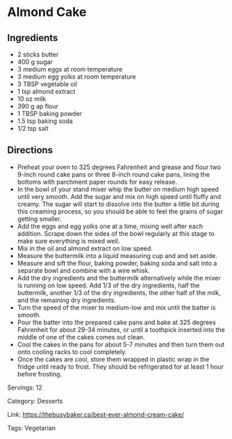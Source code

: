 # Almond Cake

## Ingredients

- 2 sticks butter
- 400 g sugar
- 3 medium eggs at room temperature
- 3 medium egg yolks at room temperature
- 3 TBSP vegetable oil
- 1 tsp almond extract
- 10 oz milk
- 390 g ap flour
- 1 TBSP baking powder
- 1.5 tsp baking soda
- 1/2 tsp salt

## Directions

- Preheat your oven to 325 degrees Fahrenheit and grease and flour two 9-inch round cake pans or three 8-inch round cake pans, lining the bottoms with parchment paper rounds for easy release.
- In the bowl of your stand mixer whip the butter on medium high speed until very smooth. Add the sugar and mix on high speed until fluffy and creamy. The sugar will start to dissolve into the butter a little bit during this creaming process, so you should be able to feel the grains of sugar getting smaller.
- Add the eggs and egg yolks one at a time, mixing well after each addition. Scrape down the sides of the bowl regularly at this stage to make sure everything is mixed well.
- Mix in the oil and almond extract on low speed.
- Measure the buttermilk into a liquid measuring cup and and set aside.
- Measure and sift the flour, baking powder, baking soda and salt into a separate bowl and combine with a wire whisk.
- Add the dry ingredients and the buttermilk alternatively while the mixer is running on low speed. Add 1/3 of the dry ingredients, half the buttermilk, another 1/3 of the dry ingredients, the other half of the milk, and the remaining dry ingredients.
- Turn the speed of the mixer to medium-low and mix until the batter is smooth.
- Pour the batter into the prepared cake pans and bake at 325 degrees Fahrenheit for about 29-34 minutes, or until a toothpick inserted into the middle of one of the cakes comes out clean.
- Cool the cakes in the pans for about 5-7 minutes and then turn them out onto cooling racks to cool completely.
- Once the cakes are cool, store them wrapped in plastic wrap in the fridge until ready to frost. They should be refrigerated for at least 1 hour before frosting.

Servings: 12

Category: Desserts

Link: https://thebusybaker.ca/best-ever-almond-cream-cake/

Tags: Vegetarian

